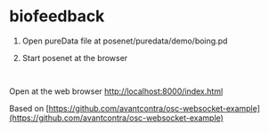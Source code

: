 # biofeedback

1. Open pureData file at posenet/puredata/demo/boing.pd

2. Start posenet at the browser 

```bash
	
```

Open at the web browser [http://localhost:8000/index.html](http://localhost:8000/index.html)



Based on [https://github.com/avantcontra/osc-websocket-example](https://github.com/avantcontra/osc-websocket-example)
